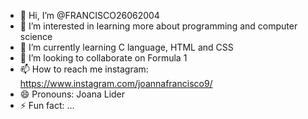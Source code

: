 - 👋 Hi, I’m @FRANCISCO26062004
- 👀 I’m interested in learning more about programming and computer science
- 🌱 I’m currently learning C language, HTML and CSS
- 💞️ I’m looking to collaborate on Formula 1
- 📫 How to reach me instagram: https://www.instagram.com/joannafrancisco9/
- 😄 Pronouns: Joana Lider
- ⚡ Fun fact: ...

<!---
FRANCISCO26062004/FRANCISCO26062004 is a ✨ special ✨ repository because its `README.md` (this file) appears on your GitHub profile.
You can click the Preview link to take a look at your changes.
--->
